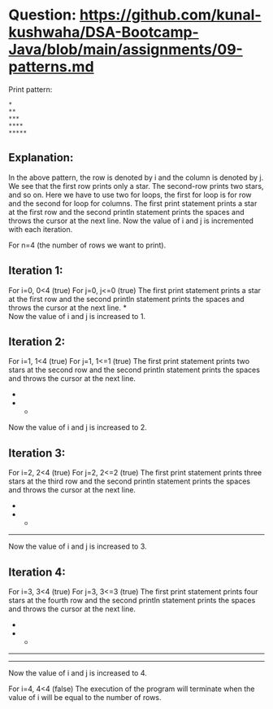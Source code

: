 # Question: https://github.com/kunal-kushwaha/DSA-Bootcamp-Java/blob/main/assignments/09-patterns.md

Print pattern:

    *
    **
    ***
    ****
    ***** 

## Explanation: 

In the above pattern, the row is denoted by i and the column is denoted by j. We see that the first row prints only a star. 
The second-row prints two stars, and so on. 
Here we have to use two for loops, the first for loop is for row and the second for loop for columns.
The first print statement prints a star at the first row and the second println statement prints the spaces and throws the cursor at the next line.
Now the value of i and j is incremented with each iteration.

For n=4 (the number of rows we want to print).

## Iteration 1:

For i=0, 0<4 (true)
For j=0, j<=0 (true)
The first print statement prints a star at the first row and the second println statement prints the spaces and throws the cursor at the next line.
*  
Now the value of i and j is increased to 1.

## Iteration 2:

For i=1, 1<4 (true)
For j=1, 1<=1 (true)
The first print statement prints two stars at the second row and the second println statement prints the spaces and throws the cursor at the next line.

*  
* *  
Now the value of i and j is increased to 2.

## Iteration 3:

For i=2, 2<4 (true)
For j=2, 2<=2 (true)
The first print statement prints three stars at the third row and the second println statement prints the spaces and throws the cursor at the next line.

*  
* *  
* * *  
Now the value of i and j is increased to 3.

## Iteration 4:

For i=3, 3<4 (true)
For j=3, 3<=3 (true)
The first print statement prints four stars at the fourth row and the second println statement prints the spaces and throws the cursor at the next line.

*  
* *  
* * *  
* * * *  
Now the value of i and j is increased to 4.

For i=4, 4<4 (false)
The execution of the program will terminate when the value of i will be equal to the number of rows.
